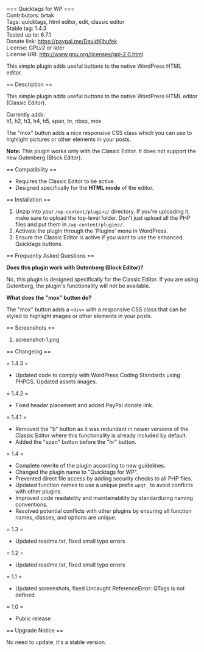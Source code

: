 ﻿=== Quicktags for WP ===  
Contributors: brtak   
Tags: quicktags, html editor, edit, classic editor  
Stable tag: 1.4.3    
Tested up to: 6.7.1  
Donate link: https://paypal.me/DavidKlhufek  
License: GPLv2 or later  
License URI: http://www.gnu.org/licenses/gpl-2.0.html  

This simple plugin adds useful buttons to the native WordPress HTML editor.  

== Description ==  

This simple plugin adds useful buttons to the native WordPress HTML editor (Classic Editor).  

Currently adds:  
h1, h2, h3, h4, h5, span, hr, nbsp, mox  

The "mox" button adds a nice responsive CSS class which you can use to highlight pictures or other elements in your posts.  

**Note:** This plugin works only with the Classic Editor. It does not support the new Gutenberg (Block Editor).  

== Compatibility ==  

- Requires the Classic Editor to be active.  
- Designed specifically for the **HTML mode** of the editor.  

== Installation ==  

1. Unzip into your `/wp-content/plugins/` directory. If you're uploading it, make sure to upload the top-level folder. Don't just upload all the PHP files and put them in `/wp-content/plugins/`.  
2. Activate the plugin through the 'Plugins' menu in WordPress.  
3. Ensure the Classic Editor is active if you want to use the enhanced Quicktags buttons.  

== Frequently Asked Questions ==  

**Does this plugin work with Gutenberg (Block Editor)?**  

No, this plugin is designed specifically for the Classic Editor. If you are using Gutenberg, the plugin's functionality will not be available.  

**What does the "mox" button do?**  

The "mox" button adds a `<div>` with a responsive CSS class that can be styled to highlight images or other elements in your posts.  

== Screenshots ==  

1. screenshot-1.png  

== Changelog ==  

= 1.4.3 =  
- Updated code to comply with WordPress Coding Standards using PHPCS. Updated assets images.    

= 1.4.2 =  
- Fixed header placement and added PayPal donate link.    

= 1.4.1 =  
- Removed the "b" button as it was redundant in newer versions of the Classic Editor where this functionality is already included by default.
- Added the "span" button before the "hr" button.  

= 1.4 =  
- Complete rewrite of the plugin according to new guidelines.  
- Changed the plugin name to "Quicktags for WP".  
- Prevented direct file access by adding security checks to all PHP files.  
- Updated function names to use a unique prefix `wpqt_` to avoid conflicts with other plugins.  
- Improved code readability and maintainability by standardizing naming conventions.  
- Resolved potential conflicts with other plugins by ensuring all function names, classes, and options are unique.  

= 1.3 =  
- Updated readme.txt, fixed small typo errors  

= 1.2 =  
- Updated readme.txt, fixed small typo errors  

= 1.1 =  
- Updated screenshots, fixed Uncaught ReferenceError: QTags is not defined    

= 1.0 =  
- Public release  

== Upgrade Notice ==  

No need to update, it's a stable version.  
